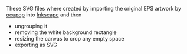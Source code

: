 These SVG files where created by importing the original EPS artwork by
[ocupop](http://ocupop.com/) into [Inkscape](https://inkscape.org/) and then

* ungrouping it
* removing the white background rectangle
* resizing the canvas to crop any empty space
* exporting as SVG
